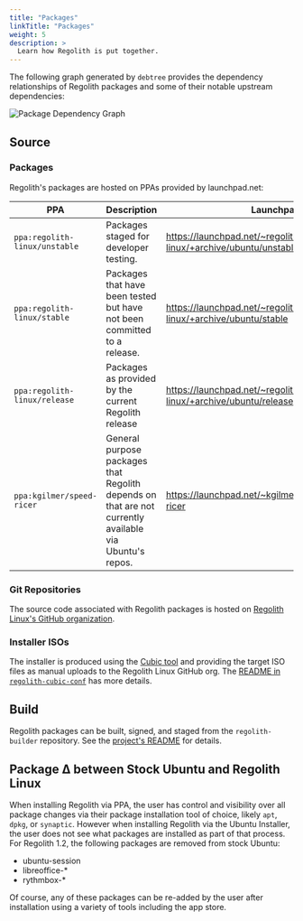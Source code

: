 ```yaml
---
title: "Packages"
linkTitle: "Packages"
weight: 5
description: >
  Learn how Regolith is put together.
---
```


The following graph generated by `debtree` provides the dependency relationships of Regolith packages and some of their notable upstream dependencies:

![Package Dependency Graph](/regolith-desktop-graph-l2.png)

## Source

### Packages

Regolith's packages are hosted on PPAs provided by launchpad.net:

| PPA            | Description           | Launchpad URL |
|-------------------|-----------------|---|
| `ppa:regolith-linux/unstable`   | Packages staged for developer testing. | https://launchpad.net/~regolith-linux/+archive/ubuntu/unstable |
| `ppa:regolith-linux/stable`   | Packages that have been tested but have not been committed to a release. | https://launchpad.net/~regolith-linux/+archive/ubuntu/stable |
| `ppa:regolith-linux/release`   | Packages as provided by the current Regolith release | https://launchpad.net/~regolith-linux/+archive/ubuntu/release |
| `ppa:kgilmer/speed-ricer`   | General purpose packages that Regolith depends on that are not currently available via Ubuntu's repos. | https://launchpad.net/~kgilmer/+archive/ubuntu/speed-ricer |

### Git Repositories

The source code associated with Regolith packages is hosted on [Regolith Linux's GitHub organization](https://github.com/regolith-linux).

### Installer ISOs

The installer is produced using the [Cubic tool](https://launchpad.net/cubic) and providing the target ISO files as manual uploads to the Regolith Linux GitHub org.  The [README in `regolith-cubic-conf`](https://github.com/regolith-linux/regolith-cubic-config) has more details.

## Build

Regolith packages can be built, signed, and staged from the `regolith-builder` repository.  See the [project's README](https://github.com/regolith-linux/regolith-builder) for details.

## Package Δ between Stock Ubuntu and Regolith Linux

When installing Regolith via PPA, the user has control and visibility over all package changes via their package installation tool of choice, likely `apt`, `dpkg`, or `synaptic`.  However when installing Regolith via the Ubuntu Installer, the user does not see what packages are installed as part of that process.  For Regolith 1.2, the following packages are removed from stock Ubuntu:

* ubuntu-session
* libreoffice-*
* rythmbox-*

Of course, any of these packages can be re-added by the user after installation using a variety of tools including the app store.
